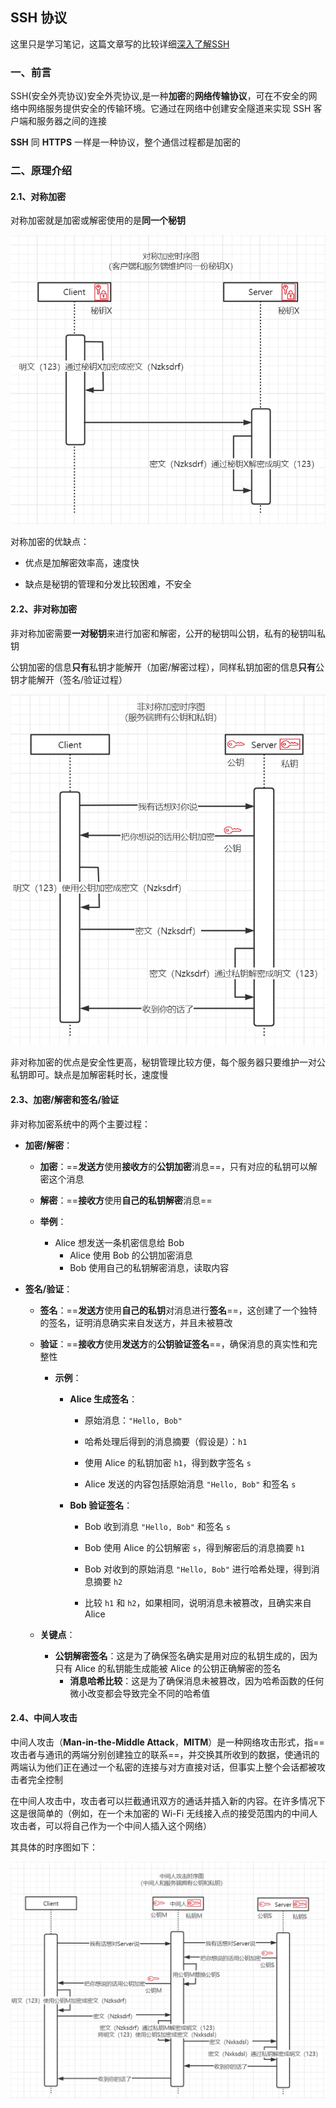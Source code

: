 ## SSH 协议

这里只是学习笔记，这篇文章写的比较详细[深入了解SSH](https://blog.haojunyu.com/post/deep_ssh)

### 一、前言

SSH(安全外壳协议)安全外壳协议,是一种**加密**的**网络传输协议**，可在不安全的网络中网络服务提供安全的传输环境。它通过在网络中创建安全隧道来实现 SSH 客户端和服务器之间的连接

**SSH** 同 **HTTPS** 一样是一种协议，整个通信过程都是加密的

### 二、原理介绍

#### 2.1、对称加密

对称加密就是加密或解密使用的是**同一个秘钥**

![](https://raw.githubusercontent.com/wanglufei561/picture_repo/master/assets/20220517084842.png)

对称加密的优缺点：

- 优点是加解密效率高，速度快

- 缺点是秘钥的管理和分发比较困难，不安全

#### 2.2、非对称加密

非对称加密需要**一对秘钥**来进行加密和解密，公开的秘钥叫公钥，私有的秘钥叫私钥

公钥加密的信息**只有**私钥才能解开（加密/解密过程），同样私钥加密的信息**只有**公钥才能解开（签名/验证过程）

![ssh_asymmetric](https://raw.githubusercontent.com/wanglufei561/picture_repo/master/assets/ssh_asymmetric.png)

非对称加密的优点是安全性更高，秘钥管理比较方便，每个服务器只要维护一对公私钥即可。缺点是加解密耗时长，速度慢

#### 2.3、加密/解密和签名/验证

非对称加密系统中的两个主要过程：

- **加密/解密**：

  - **加密**：==**发送方**使用**接收方**的**公钥加密**消息==，只有对应的私钥可以解密这个消息

  - **解密**：==**接收方**使用**自己的私钥解密**消息==

  - **举例**：
    - Alice 想发送一条机密信息给 Bob
      - Alice 使用 Bob 的公钥加密消息
      - Bob 使用自己的私钥解密消息，读取内容

- **签名/验证**：

  - **签名**：==**发送方**使用**自己的私钥**对消息进行**签名**==，这创建了一个独特的签名，证明消息确实来自发送方，并且未被篡改

  - **验证**：==**接收方**使用**发送方**的**公钥验证签名**==，确保消息的真实性和完整性

    - **示例**：

      - **Alice 生成签名**：

        - 原始消息：`"Hello, Bob"`

        - 哈希处理后得到的消息摘要（假设是）：`h1`

        - 使用 Alice 的私钥加密 `h1`，得到数字签名 `s`

        - Alice 发送的内容包括原始消息 `"Hello, Bob"` 和签名 `s`

      - **Bob 验证签名**：

        - Bob 收到消息 `"Hello, Bob"` 和签名 `s`

        - Bob 使用 Alice 的公钥解密 `s`，得到解密后的消息摘要 `h1`

        - Bob 对收到的原始消息 `"Hello, Bob"` 进行哈希处理，得到消息摘要 `h2`

        - 比较 `h1` 和 `h2`，如果相同，说明消息未被篡改，且确实来自 Alice

  - **关键点**：
    - **公钥解密签名**：这是为了确保签名确实是用对应的私钥生成的，因为只有 Alice 的私钥能生成能被 Alice 的公钥正确解密的签名
      - **消息哈希比较**：这是为了确保消息未被篡改，因为哈希函数的任何微小改变都会导致完全不同的哈希值

#### 2.4、中间人攻击

中间人攻击（**Man-in-the-Middle Attack**，**MITM**）是一种网络攻击形式，指==攻击者与通讯的两端分别创建独立的联系==，并交换其所收到的数据，使通讯的两端认为他们正在通过一个私密的连接与对方直接对话，但事实上整个会话都被攻击者完全控制

在中间人攻击中，攻击者可以拦截通讯双方的通话并插入新的内容。在许多情况下这是很简单的（例如，在一个未加密的 Wi-Fi 无线接入点的接受范围内的中间人攻击者，可以将自己作为一个中间人插入这个网络）

其具体的时序图如下：

![ssh_mitm.png](https://raw.githubusercontent.com/wanglufei561/picture_repo/master/assets/20240608084126.png)





<!--写在后面，就目前的了解，我认为SSH协议和HTTPS协议在建立网络会话这里的流程是一致的，都是先协商协议版本和加密算法的类型，之后就是非对称加密和对称加密，整个通话过程都是采用对称加密的方式进行数据交换。当然以上的认知肯定是片面的，这两种协议必然是在某一些细节处是不一样的，现在知道就有HTTPS有CA证书认证环节。网络相关的知识的深入学习任重道远，当下先囫囵吞枣的学下，后面再有针对性的系统学习下，学到什么程度呢？有个不错的标准，就是计算机考研的专业课的程度-->

